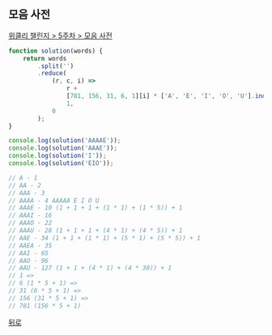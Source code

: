 ## 모음 사전

[위클리 챌린지 > 5주차 > 모음 사전](https://programmers.co.kr/learn/courses/30/lessons/84512)

``` js
function solution(words) {
    return words
        .split('')
        .reduce(
            (r, c, i) =>
                r +
                [781, 156, 31, 6, 1][i] * ['A', 'E', 'I', 'O', 'U'].indexOf(c) +
                1,
            0
        );
}

console.log(solution('AAAAE'));
console.log(solution('AAAE'));
console.log(solution('I'));
console.log(solution('EIO'));

// A - 1
// AA - 2
// AAA - 3
// AAAA - 4 AAAAA E I O U
// AAAE - 10 (1 + 1 + 1 + (1 * 1) + (1 * 5)) + 1
// AAAI - 16
// AAAO - 22
// AAAU - 28 (1 + 1 + 1 + (4 * 1) + (4 * 5)) + 1
// AAE - 34 (1 + 1 + (1 * 1) + (5 * 1) + (5 * 5)) + 1
// AAEA - 35
// AAI - 65
// AAO - 96
// AAU - 127 (1 + 1 + (4 * 1) + (4 * 30)) + 1
// 1 =>
// 6 (1 * 5 + 1) =>
// 31 (6 * 5 + 1) =>
// 156 (31 * 5 + 1) =>
// 781 (156 * 5 + 1)
```

[뒤로](https://github.com/SeongYongLee/TIL/tree/main/Algorithm/Programmers)